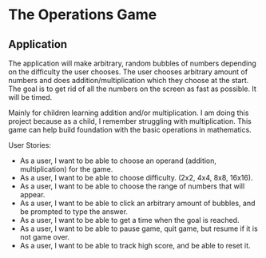 # The Operations Game

## Application
The application will make arbitrary, random bubbles of numbers depending on
the difficulty the user chooses. The user chooses arbitrary amount of numbers 
and does addition/multiplication which they choose at the start. The goal
is to get rid of all the numbers on the screen as fast as possible. It will
be timed.

Mainly for children learning addition and/or multiplication. I am
doing this project because as a child, I remember struggling
with multiplication. This game can help build foundation with the basic operations
in mathematics. 

User Stories:
- As a user, I want to be able to choose an operand (addition, multiplication) for the game.
- As a user, I want to be able to choose difficulty. (2x2, 4x4, 8x8, 16x16).
- As a user, I want to be able to choose the range of numbers that will appear.
- As a user, I want to be able to click an arbitrary amount of bubbles, and be prompted to type the answer.
- As a user, I want to be able to get a time when the goal is reached.
- As a user, I want to be able to pause game, quit game, but resume if it is not game over.
- As a user, I want to be able to track high score, and be able to reset it. 

